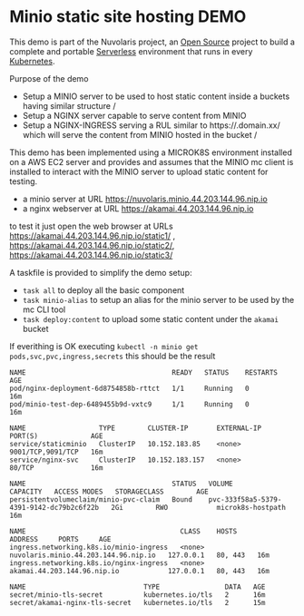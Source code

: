<!--
  ~ Licensed to the Apache Software Foundation (ASF) under one
  ~ or more contributor license agreements.  See the NOTICE file
  ~ distributed with this work for additional information
  ~ regarding copyright ownership.  The ASF licenses this file
  ~ to you under the Apache License, Version 2.0 (the
  ~ "License"); you may not use this file except in compliance
  ~ with the License.  You may obtain a copy of the License at
  ~
  ~   http://www.apache.org/licenses/LICENSE-2.0
  ~
  ~ Unless required by applicable law or agreed to in writing,
  ~ software distributed under the License is distributed on an
  ~ "AS IS" BASIS, WITHOUT WARRANTIES OR CONDITIONS OF ANY
  ~ KIND, either express or implied.  See the License for the
  ~ specific language governing permissions and limitations
  ~ under the License.
  ~
-->
# Minio static site hosting DEMO

This demo is part of the Nuvolaris project, an [Open Source](https://opensource.org/) project to build a complete and portable [Serverless](https://martinfowler.com/articles/serverless.html) environment that runs in every [Kubernetes](https://kubernetes.io/).

Purpose of the demo

- Setup a MINIO server to be used to host static content inside a buckets having similar structure <namespace>/<path>
- Setup a NGINX server capable to serve content from MINIO
- Setup a NGINX-INGRESS serving a RUL similar to https://<namespace>.domain.xx/<path> which will serve the content from MINIO hosted in the bucket <namespace>/<path>

This demo has been implemented using a MICROK8S environment installed on a AWS EC2 server and provides and assumes that the MINIO mc client is installed to interact with the MINIO server to upload static content for testing.

- a minio server at URL https://nuvolaris.minio.44.203.144.96.nip.io 
- a nginx webserver at URL https://akamai.44.203.144.96.nip.io

to test it just open the web browser at URLs https://akamai.44.203.144.96.nip.io/static1/ , https://akamai.44.203.144.96.nip.io/static2/, https://akamai.44.203.144.96.nip.io/static3/

A taskfile is provided to simplify the demo setup:

- `task all` to deploy all the basic component
- `task minio-alias` to setup an alias for the minio server to be used by the mc CLI tool
- `task deploy:content` to upload some static content under the `akamai` bucket

If everithing is OK executing `kubectl -n minio get pods,svc,pvc,ingress,secrets` this should be the result

```
NAME                                    READY   STATUS    RESTARTS   AGE
pod/nginx-deployment-6d8754858b-rttct   1/1     Running   0          16m
pod/minio-test-dep-6489455b9d-vxtc9     1/1     Running   0          16m

NAME                  TYPE        CLUSTER-IP       EXTERNAL-IP   PORT(S)             AGE
service/staticminio   ClusterIP   10.152.183.85    <none>        9001/TCP,9091/TCP   16m
service/nginx-svc     ClusterIP   10.152.183.157   <none>        80/TCP              16m

NAME                                    STATUS   VOLUME                                     CAPACITY   ACCESS MODES   STORAGECLASS        AGE
persistentvolumeclaim/minio-pvc-claim   Bound    pvc-333f58a5-5379-4391-9142-dc79b2c6f22b   2Gi        RWO            microk8s-hostpath   16m

NAME                                      CLASS    HOSTS                                  ADDRESS     PORTS     AGE
ingress.networking.k8s.io/minio-ingress   <none>   nuvolaris.minio.44.203.144.96.nip.io   127.0.0.1   80, 443   16m
ingress.networking.k8s.io/nginx-ingress   <none>   akamai.44.203.144.96.nip.io            127.0.0.1   80, 443   16m

NAME                             TYPE                DATA   AGE
secret/minio-tls-secret          kubernetes.io/tls   2      16m
secret/akamai-nginx-tls-secret   kubernetes.io/tls   2      15m
```
